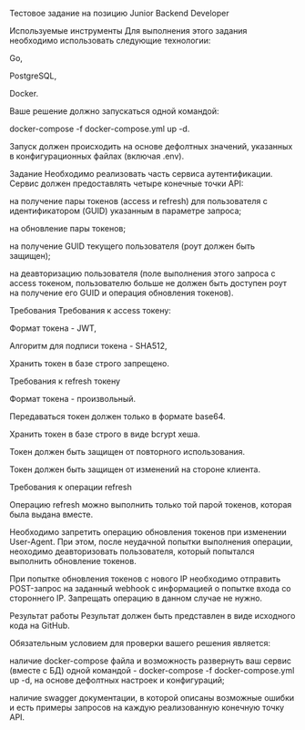 Тестовое задание на позицию Junior Backend Developer


Используемые инструменты
Для выполнения этого задания необходимо использовать следующие технологии:

Go,

PostgreSQL,

Docker.



Ваше решение должно запускаться одной командой:

 docker-compose -f docker-compose.yml up -d.

Запуск должен происходить на основе дефолтных значений, указанных в конфигурационных файлах (включая .env).





Задание
Необходимо реализовать часть сервиса аутентификации. Сервис должен предоставлять четыре конечные точки API:

на получение пары токенов (access и refresh) для пользователя с идентификатором (GUID) указанным в параметре запроса;

на обновление пары токенов;

на получение GUID текущего пользователя (роут должен быть защищен);

на деавторизацию пользователя (поле выполнения этого запроса с access токеном, пользователю больше не должен быть доступен роут на получение его GUID и операция обновления токенов).





Требования
Требования к access токену:

Формат токена - JWT,

Алгоритм для подписи токена - SHA512,

Хранить токен в базе строго запрещено.



Требования к refresh токену

Формат токена - произвольный.

Передаваться токен должен только в формате base64.

Хранить токен в базе строго в виде bcrypt хеша.

Токен должен быть защищен от повторного использования.

Токен должен быть защищен от изменений на стороне клиента.

Требования к операции refresh

Операцию refresh можно выполнить только той парой токенов, которая была выдана вместе.

Необходимо запретить операцию обновления токенов при изменении User-Agent. При этом, после неудачной попытки выполнения операции, неоходимо деавторизовать пользователя, который попытался выполнить обновление токенов.

При попытке обновления токенов с нового IP необходимо отправить POST-запрос на заданный webhook с информацией о попытке входа со стороннего IP. Запрещать операцию в данном случае не нужно.





Результат работы
Результат должен быть представлен в виде исходного кода на GitHub. 

Обязательным условием для проверки вашего решения является:

наличие docker-compose файла и возможность развернуть ваш сервис (вместе с БД) одной командой - docker-compose -f docker-compose.yml up -d, на основе дефолтных настроек и конфигураций;

наличие swagger документации, в которой описаны возможные ошибки и есть примеры запросов на каждую реализованную конечную точку API.
